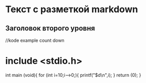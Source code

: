 # Текст с разметкой markdown
## Заголовок второго уровня

  //kode example count down
  # include <stdio.h>
  int main (void){
    for (int i=10;i-->0;){
      printf("$d\n",i);
    }
  return (0);
  }
